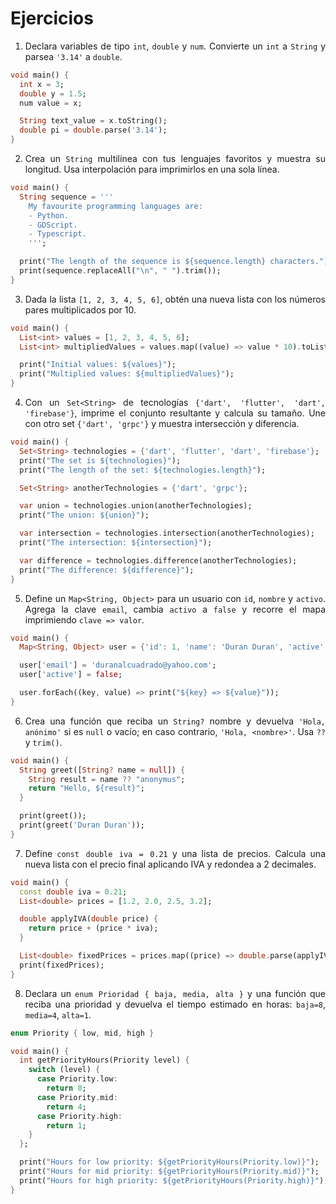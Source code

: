 <div align=justify>

# Ejercicios

1) Declara variables de tipo `int`, `double` y `num`. Convierte un `int` a `String` y parsea `'3.14'` a `double`.

```dart
void main() {
  int x = 3;
  double y = 1.5;
  num value = x;

  String text_value = x.toString();
  double pi = double.parse('3.14');
}
```

2) Crea un `String` multilínea con tus lenguajes favoritos y muestra su longitud. Usa interpolación para imprimirlos en una sola línea.

```dart
void main() {
  String sequence = '''
    My favourite programming languages are:
    - Python.
    - GDScript.
    - Typescript.
    ''';

  print("The length of the sequence is ${sequence.length} characters.");
  print(sequence.replaceAll("\n", " ").trim());
}
```

3) Dada la lista `[1, 2, 3, 4, 5, 6]`, obtén una nueva lista con los números pares multiplicados por 10.

```dart
void main() {
  List<int> values = [1, 2, 3, 4, 5, 6];
  List<int> multipliedValues = values.map((value) => value * 10).toList();

  print("Initial values: ${values}");
  print("Multiplied values: ${multipliedValues}");
}
```

4) Con un `Set<String>` de tecnologías `{'dart', 'flutter', 'dart', 'firebase'}`, imprime el conjunto resultante y calcula su tamaño. Une con otro set `{'dart', 'grpc'}` y muestra intersección y diferencia.

```dart
void main() {
  Set<String> technologies = {'dart', 'flutter', 'dart', 'firebase'};
  print("The set is ${technologies}");
  print("The length of the set: ${technologies.length}");

  Set<String> anotherTechnologies = {'dart', 'grpc'};

  var union = technologies.union(anotherTechnologies);
  print("The union: ${union}");

  var intersection = technologies.intersection(anotherTechnologies);
  print("The intersection: ${intersection}");

  var difference = technologies.difference(anotherTechnologies);
  print("The difference: ${difference}");
}
```

5) Define un `Map<String, Object>` para un usuario con `id`, `nombre` y `activo`. Agrega la clave `email`, cambia `activo` a `false` y recorre el mapa imprimiendo `clave => valor`.

```dart
void main() {
  Map<String, Object> user = {'id': 1, 'name': 'Duran Duran', 'active': true};

  user['email'] = 'duranalcuadrado@yahoo.com';
  user['active'] = false;

  user.forEach((key, value) => print("${key} => ${value}"));
}
```

6) Crea una función que reciba un `String?` nombre y devuelva `'Hola, anónimo'` si es `null` o vacío; en caso contrario, `'Hola, <nombre>'`. Usa `??` y `trim()`.

```dart
void main() {
  String greet([String? name = null]) {
    String result = name ?? "anonymus";
    return "Hello, ${result}";
  }

  print(greet());
  print(greet('Duran Duran'));
}
```

7) Define `const double iva = 0.21` y una lista de precios. Calcula una nueva lista con el precio final aplicando IVA y redondea a 2 decimales.

```dart
void main() {
  const double iva = 0.21;
  List<double> prices = [1.2, 2.0, 2.5, 3.2];

  double applyIVA(double price) {
    return price + (price * iva);
  }

  List<double> fixedPrices = prices.map((price) => double.parse(applyIVA(price).toStringAsFixed(2))).toList();
  print(fixedPrices);
}
```

8) Declara un `enum Prioridad { baja, media, alta }` y una función que reciba una prioridad y devuelva el tiempo estimado en horas: `baja=8`, `media=4`, `alta=1`.

```dart
enum Priority { low, mid, high }

void main() {
  int getPriorityHours(Priority level) {
    switch (level) {
      case Priority.low:
        return 8;
      case Priority.mid:
        return 4;
      case Priority.high:
        return 1;
    }
  };

  print("Hours for low priority: ${getPriorityHours(Priority.low)}");
  print("Hours for mid priority: ${getPriorityHours(Priority.mid)}");
  print("Hours for high priority: ${getPriorityHours(Priority.high)}");
}
```

</div>